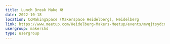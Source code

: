 ```yaml
---
title: Lunch Break Make 🛠️
date: 2022-10-18
location: CoMakingSpace (Makerspace Heidelberg), Heidelberg
link: https://www.meetup.com/Heidelberg-Makers-Meetup/events/mvqjtsydcnbxb/
usergroup: makershd
type: usergroup
---
```

